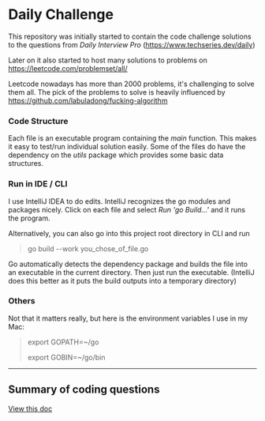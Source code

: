 # Daily Challenge
This repository was initially started to contain the code challenge solutions to the questions from *Daily Interview Pro* (https://www.techseries.dev/daily)

Later on it also started to host many solutions to problems on https://leetcode.com/problemset/all/

Leetcode nowadays has more than 2000 problems, it's challenging to solve them all. The pick of the problems to solve is heavily influenced by https://github.com/labuladong/fucking-algorithm 
### Code Structure
Each file is an executable program containing the *main* function. This makes it easy to test/run individual solution easily.
Some of the files do have the dependency on the _utils_ package which provides some basic data structures.    

### Run in IDE / CLI
I use IntelliJ IDEA to do edits. IntelliJ recognizes the go modules and packages nicely. Click on each file and select _Run 'go Build...'_ and it runs the program.

Alternatively, you can also go into this project root directory in CLI and run 
> go build --work you_chose_of_file.go 

Go automatically detects the dependency package and builds the file into an executable in the current directory. Then just run the executable. (IntelliJ does this better as it puts the build outputs into a temporary directory)

### Others
Not that it matters really, but here is the environment variables I use in my Mac:
> export GOPATH=~/go
>
> export GOBIN=~/go/bin
>
------------------------------

## Summary of coding questions
[View this doc](summary.md)